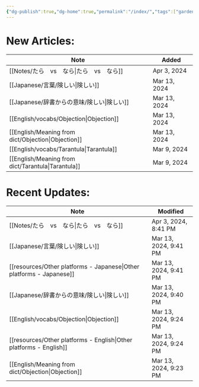 ```yaml
---
{"dg-publish":true,"dg-home":true,"permalink":"/index/","tags":["gardenEntry"],"dgPassFrontmatter":true}
---
```


 
# New Articles:

| Note                                                  | Added        |
| ----------------------------------------------------- | ------------ |
| [[Notes/たら　vs　なら\|たら　vs　なら]]                       | Apr 3, 2024  |
| [[Japanese/言葉/険しい\|険しい]]                           | Mar 13, 2024 |
| [[Japanese/辞書からの意味/険しい\|険しい]]                      | Mar 13, 2024 |
| [[English/vocabs/Objection\|Objection]]            | Mar 13, 2024 |
| [[English/Meaning from dict/Objection\|Objection]] | Mar 13, 2024 |
| [[English/vocabs/Tarantula\|Tarantula]]            | Mar 9, 2024  |
| [[English/Meaning from dict/Tarantula\|Tarantula]] | Mar 9, 2024  |
# Recent Updates:

| Note                                                                    | Modified              |
| ----------------------------------------------------------------------- | --------------------- |
| [[Notes/たら　vs　なら\|たら　vs　なら]]                                         | Apr 3, 2024, 8:41 PM  |
| [[Japanese/言葉/険しい\|険しい]]                                             | Mar 13, 2024, 9:41 PM |
| [[resources/Other platforms - Japanese\|Other platforms - Japanese]] | Mar 13, 2024, 9:41 PM |
| [[Japanese/辞書からの意味/険しい\|険しい]]                                        | Mar 13, 2024, 9:40 PM |
| [[English/vocabs/Objection\|Objection]]                              | Mar 13, 2024, 9:24 PM |
| [[resources/Other platforms - English\|Other platforms - English]]   | Mar 13, 2024, 9:24 PM |
| [[English/Meaning from dict/Objection\|Objection]]                   | Mar 13, 2024, 9:23 PM |
